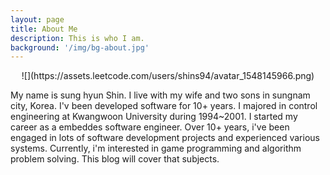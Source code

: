 ```yaml
---
layout: page
title: About Me
description: This is who I am.
background: '/img/bg-about.jpg'
---
```

<div style="text-align:center" markdown="1">
![](https://assets.leetcode.com/users/shins94/avatar_1548145966.png)
</div>

My name is sung hyun Shin. I live with my wife and two sons in sungnam city, Korea. I'v been developed software for 10+ years. I  majored in control engineering at Kwangwoon University during 1994~2001. I started my career as a embeddes software engineer. Over 10+ years, i've been engaged in lots of software development projects and experienced various systems.  Currently, i'm interested in game programming and algorithm problem solving. This blog will cover that subjects.    

